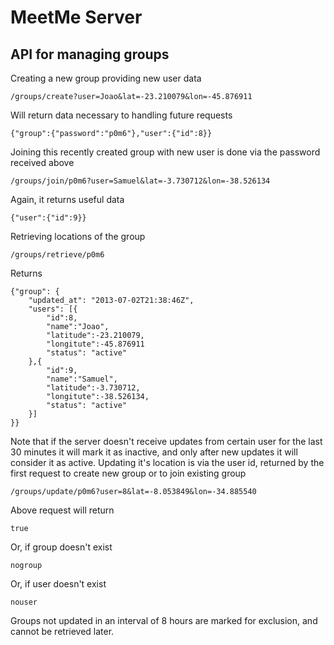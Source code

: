 # MeetMe Server

## API for managing groups

Creating a new group providing new user data
```
/groups/create?user=Joao&lat=-23.210079&lon=-45.876911
```
Will return data necessary to handling future requests
```
{"group":{"password":"p0m6"},"user":{"id":8}}
```

Joining this recently created group with new user is done via the password received above
```
/groups/join/p0m6?user=Samuel&lat=-3.730712&lon=-38.526134
```
Again, it returns useful data
```
{"user":{"id":9}}
```

Retrieving locations of the group
```
/groups/retrieve/p0m6
```
Returns
```
{"group": {
	"updated_at": "2013-07-02T21:38:46Z",
	"users": [{
		"id":8,
		"name":"Joao",
		"latitude":-23.210079,
		"longitute":-45.876911
		"status": "active"
	},{
		"id":9,
		"name":"Samuel",
		"latitude":-3.730712,
		"longitute":-38.526134,
		"status": "active"
	}]
}}
```
Note that if the server doesn't receive updates from certain user for the last 30 minutes it will mark it as inactive, and only after new updates it will consider it as active.
Updating it's location is via the user id, returned by the first request to create new group or to join existing group
```
/groups/update/p0m6?user=8&lat=-8.053849&lon=-34.885540
```
Above request will return
```
true
```
Or, if group doesn't exist
```
nogroup
```
Or, if user doesn't exist
```
nouser
```

Groups not updated in an interval of 8 hours are marked for exclusion, and cannot be retrieved later.
